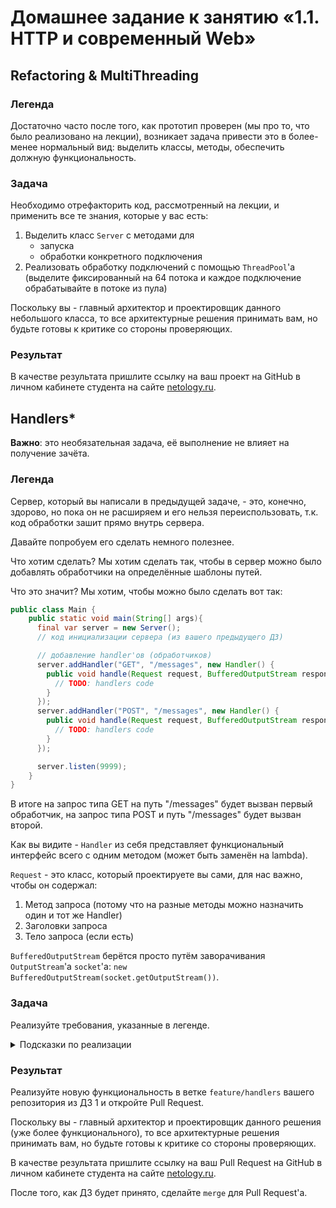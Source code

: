 # Домашнее задание к занятию «1.1. HTTP и современный Web»

## Refactoring & MultiThreading

### Легенда

Достаточно часто после того, как прототип проверен (мы про то, что было реализовано на лекции), возникает задача привести это в более-менее нормальный вид: выделить классы, методы, обеспечить должную функциональность.

### Задача

Необходимо отрефакторить код, рассмотренный на лекции, и применить все те знания, которые у вас есть:
1. Выделить класс `Server` с методами для
    - запуска
    - обработки конкретного подключения
1. Реализовать обработку подключений с помощью `ThreadPool`'а (выделите фиксированный на 64 потока и каждое подключение обрабатывайте в потоке из пула)

Поскольку вы - главный архитектор и проектировщик данного небольшого класса, то все архитектурные решения принимать вам, но будьте готовы к критике со стороны проверяющих.

### Результат

В качестве результата пришлите ссылку на ваш проект на GitHub в личном кабинете студента на сайте [netology.ru](https://netology.ru).

## Handlers*

**Важно**: это необязательная задача, её выполнение не влияет на получение зачёта.

### Легенда

Сервер, который вы написали в предыдущей задаче, - это, конечно, здорово, но пока он не расширяем и его нельзя переиспользовать, т.к. код обработки зашит прямо внутрь сервера.

Давайте попробуем его сделать немного полезнее.

Что хотим сделать? Мы хотим сделать так, чтобы в сервер можно было добавлять обработчики на определённые шаблоны путей.

Что это значит? Мы хотим, чтобы можно было сделать вот так:

```java
public class Main {
    public static void main(String[] args){
      final var server = new Server();  
      // код инициализации сервера (из вашего предыдущего ДЗ)

      // добавление handler'ов (обработчиков)    
      server.addHandler("GET", "/messages", new Handler() {
        public void handle(Request request, BufferedOutputStream responseStream) {
          // TODO: handlers code
        }
      });
      server.addHandler("POST", "/messages", new Handler() {
        public void handle(Request request, BufferedOutputStream responseStream) {
          // TODO: handlers code
        }
      });

      server.listen(9999);
    }    
}
```

В итоге на запрос типа GET на путь "/messages" будет вызван первый обработчик, на запрос типа POST и путь "/messages" будет вызван второй.

Как вы видите - `Handler` из себя представляет функциональный интерфейс всего с одним методом (может быть заменён на lambda).

`Request` - это класс, который проектируете вы сами, для нас важно, чтобы он содержал:
1. Метод запроса (потому что на разные методы можно назначить один и тот же Handler)
1. Заголовки запроса
1. Тело запроса (если есть)

`BufferedOutputStream` берётся просто путём заворачивания `OutputStream`'а `socket`'а: `new BufferedOutputStream(socket.getOutputStream())`.

### Задача

Реализуйте требования, указанные в легенде.

<details>
<summary>Подсказки по реализации</summary>

1. Вы принимаете запрос, парсите его целиком (как мы сделали на лекции) и собираете объект типа `Request`
1. На основании данных из `Request` вы выбираете handler (он может быть только один), который и будет обрабатывать запрос
1. Все handler'ы должны храниться в полях `Server`'а
1. Самый простой способ хранить handler'ы - это использовать в качестве ключей метод и путь (можно как сделать `Map` внутри `Map`, так и отдельные `Map`'ы на каждый метод)
1. Поиск хендлера заключается в том, что вы выбираете по нужному методу все зарегистрированные handler'ы, а затем перебираете по пути (используйте пока точное соответствие: считайте, что у вас все запросы без Query String)
1. Найдя нужный handler - достаточно вызвать его метод `handle`, передав туда `Request` и `BufferedOutputStream`
1. Поскольку ваш сервер многопоточный - думайте о том, как вы будете безопасно хранить handler'ы
1. В качестве Body достаточно передавать `InputStream` (напоминаем, Body начинается после `\r\n\r\n`

Итого: фактически вы решаете задачу поиска элемента в "коллекции" с вызовом его метода.
</details>

### Результат

Реализуйте новую функциональность в ветке `feature/handlers` вашего репозитория из ДЗ 1 и откройте Pull Request.

Поскольку вы - главный архитектор и проектировщик данного решения (уже более функционального), то все архитектурные решения принимать вам, но будьте готовы к критике со стороны проверяющих.

В качестве результата пришлите ссылку на ваш Pull Request на GitHub в личном кабинете студента на сайте [netology.ru](https://netology.ru).

После того, как ДЗ будет принято, сделайте `merge` для Pull Request'а.
